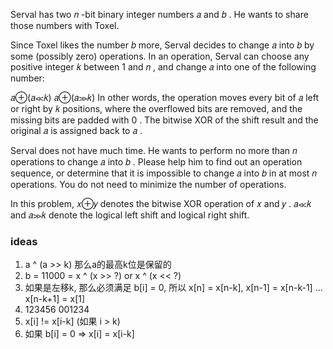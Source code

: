 Serval has two 𝑛
-bit binary integer numbers 𝑎
 and 𝑏
. He wants to share those numbers with Toxel.

Since Toxel likes the number 𝑏
 more, Serval decides to change 𝑎
 into 𝑏
 by some (possibly zero) operations. In an operation, Serval can choose any positive integer 𝑘
 between 1
 and 𝑛
, and change 𝑎
 into one of the following number:

𝑎⊕(𝑎≪𝑘)
𝑎⊕(𝑎≫𝑘)
In other words, the operation moves every bit of 𝑎
 left or right by 𝑘
 positions, where the overflowed bits are removed, and the missing bits are padded with 0
. The bitwise XOR of the shift result and the original 𝑎
 is assigned back to 𝑎
.

Serval does not have much time. He wants to perform no more than 𝑛
 operations to change 𝑎
 into 𝑏
. Please help him to find out an operation sequence, or determine that it is impossible to change 𝑎
 into 𝑏
 in at most 𝑛
 operations. You do not need to minimize the number of operations.

In this problem, 𝑥⊕𝑦
 denotes the bitwise XOR operation of 𝑥
 and 𝑦
. 𝑎≪𝑘
 and 𝑎≫𝑘
 denote the logical left shift and logical right shift.

### ideas
1. a ^ (a >> k) 那么a的最高k位是保留的
2. b = 11000 = x ^ (x >> ?) or x ^ (x << ?)
3. 如果是左移k, 那么必须满足 b[i] = 0, 所以 x[n] = x[n-k], x[n-1] = x[n-k-1] ... x[n-k+1] = x[1]
4. 123456   001234
5. x[i] != x[i-k]  (如果 i > k)
6. 如果 b[i] = 0 => x[i] = x[i-k]